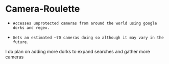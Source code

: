 # Camera-Roulette
-     Accesses unprotected cameras from around the world using google dorks and regex.
-     Gets an estimated ~70 cameras doing so although it may vary in the future.
I do plan on adding more dorks to expand searches and gather more cameras
